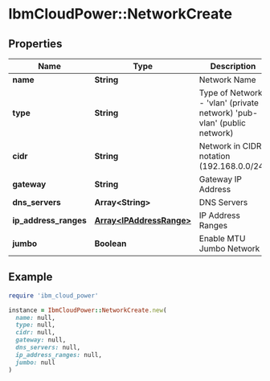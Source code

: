 # IbmCloudPower::NetworkCreate

## Properties

| Name | Type | Description | Notes |
| ---- | ---- | ----------- | ----- |
| **name** | **String** | Network Name | [optional] |
| **type** | **String** | Type of Network - &#39;vlan&#39; (private network) &#39;pub-vlan&#39; (public network) | [default to &#39;vlan&#39;] |
| **cidr** | **String** | Network in CIDR notation (192.168.0.0/24) | [optional] |
| **gateway** | **String** | Gateway IP Address | [optional] |
| **dns_servers** | **Array&lt;String&gt;** | DNS Servers | [optional] |
| **ip_address_ranges** | [**Array&lt;IPAddressRange&gt;**](IPAddressRange.md) | IP Address Ranges | [optional] |
| **jumbo** | **Boolean** | Enable MTU Jumbo Network | [optional] |

## Example

```ruby
require 'ibm_cloud_power'

instance = IbmCloudPower::NetworkCreate.new(
  name: null,
  type: null,
  cidr: null,
  gateway: null,
  dns_servers: null,
  ip_address_ranges: null,
  jumbo: null
)
```

